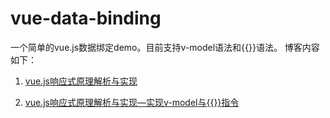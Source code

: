 # vue-data-binding

一个简单的vue.js数据绑定demo。目前支持v-model语法和{{}}语法。
博客内容如下：

1. [vue.js响应式原理解析与实现](https://www.cnblogs.com/chenjg/p/9541291.html)

2. [vue.js响应式原理解析与实现—实现v-model与{{}}指令](https://www.cnblogs.com/chenjg/p/9548473.html)